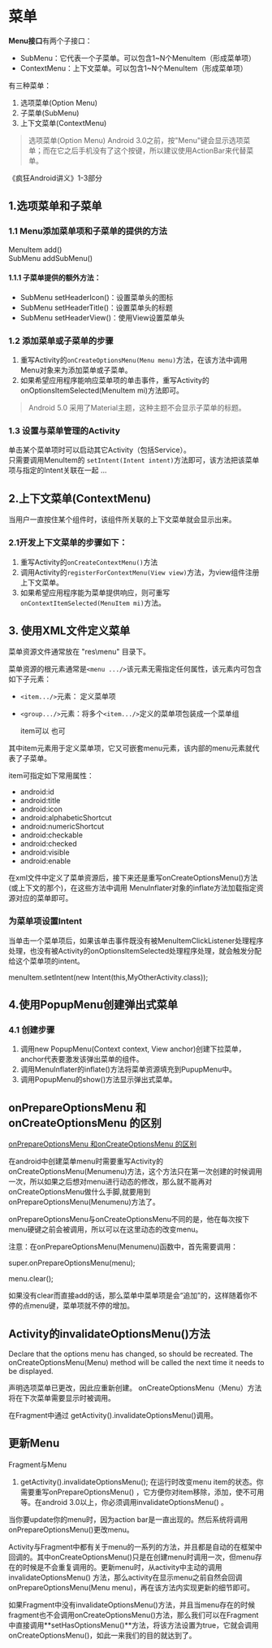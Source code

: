 # 菜单  

**Menu接口**有两个子接口：  

- SubMenu：它代表一个子菜单。可以包含1~N个MenuItem（形成菜单项）
- ContextMenu：上下文菜单。可以包含1~N个MenuItem（形成菜单项）


有三种菜单：  

1. 选项菜单(Option Menu)
2. 子菜单(SubMenu)
3. 上下文菜单(ContextMenu)


>选项菜单(Option Menu)
>Android 3.0之前，按"Menu"键会显示选项菜单；而在它之后手机没有了这个按键，所以建议使用ActionBar来代替菜单。

《疯狂Android讲义》1-3部分

## 1.选项菜单和子菜单

### 1.1 Menu添加菜单项和子菜单的提供的方法
MenuItem add()  
SubMenu addSubMenu()  

#### 1.1.1 子菜单提供的额外方法：  

- SubMenu setHeaderIcon()：设置菜单头的图标
- SubMenu setHeaderTitle()：设置菜单头的标题
- SubMenu setHeaderView()：使用View设置菜单头


### 1.2 添加菜单或子菜单的步骤

1. 重写Activity的`onCreateOptionsMenu(Menu menu)`方法，在该方法中调用Menu对象来为添加菜单或子菜单。
2. 如果希望应用程序能响应菜单项的单击事件，重写Activity的onOptionsItemSelected(MenuItem mi)方法即可。


> Android 5.0 采用了Material主题，这种主题不会显示子菜单的标题。



### 1.3 设置与菜单管理的Activity
单击某个菜单项时可以启动其它Activity（包括Service）。  
只需要调用MenuItem的 `setIntent(Intent intent)`方法即可，该方法把该菜单项与指定的Intent关联在一起 ... 




## 2.上下文菜单(ContextMenu)
当用户一直按住某个组件时，该组件所关联的上下文菜单就会显示出来。 


### 2.1开发上下文菜单的步骤如下：   

1. 重写Activity的`onCreateContextMenu()`方法
2. 调用Activity的`registerForContextMenu(View view)`方法，为view组件注册上下文菜单。
3. 如果希望应用程序能为菜单提供响应，则可重写`onContextItemSelected(MenuItem mi)`方法。


## 3. 使用XML文件定义菜单
菜单资源文件通常放在 "res\menu" 目录下。

菜单资源的根元素通常是`<menu .../>`该元素无需指定任何属性，该元素内可包含如下子元素：  

- `<item.../>`元素： 定义菜单项
- `<group.../>`元素：将多个`<item.../>`定义的菜单项包装成一个菜单组

  item可以 <item /> 也可 <item></item>

其中item元素用于定义菜单项，它又可嵌套menu元素，该内部的menu元素就代表了子菜单。

item可指定如下常用属性：  

- android:id
- android:title
- android:icon
- android:alphabeticShortcut
- android:numericShortcut
- android:checkable
- android:checked
- android:visible
- android:enable


在xml文件中定义了菜单资源后，接下来还是重写onCreateOptionsMenu()方法(或上下文的那个)，在这些方法中调用
MenuInflater对象的inflate方法加载指定资源对应的菜单即可。



### 为菜单项设置Intent

当单击一个菜单项后，如果该单击事件既没有被MenuItemClickListener处理程序处理，也没有被Activity的onOptionsItemSelected处理程序处理，就会触发分配给这个菜单项的intent。

menuItem.setIntent(new Intent(this,MyOtherActivity.class));



## 4.使用PopupMenu创建弹出式菜单

### 4.1 创建步骤

1. 调用new PopupMenu(Context context, View anchor)创建下拉菜单，anchor代表要激发该弹出菜单的组件。
2. 调用MenuInflater的inflate()方法将菜单资源填充到PupupMenu中。
3. 调用PopupMenu的show()方法显示弹出式菜单。



## onPrepareOptionsMenu 和onCreateOptionsMenu 的区别
[onPrepareOptionsMenu 和onCreateOptionsMenu 的区别](http://www.jcodecraeer.com/a/anzhuokaifa/androidkaifa/2014/1101/1887.html)  

在android中创建菜单menu时需要重写Activity的onCreateOptionsMenu(Menumenu)方法，这个方法只在第一次创建的时候调用一次，所以如果之后想对menu进行动态的修改，那么就不能再对onCreateOptionsMenu做什么手脚,就要用到onPrepareOptionsMenu(Menumenu)方法了。

onPrepareOptionsMenu与onCreateOptionsMenu不同的是，他在每次按下menu硬键之前会被调用，所以可以在这里动态的改变menu。

注意：在onPrepareOptionsMenu(Menumenu)函数中，首先需要调用：

super.onPrepareOptionsMenu(menu);

menu.clear();

如果没有clear而直接add的话，那么菜单中菜单项是会“追加”的，这样随着你不停的点menu键，菜单项就不停的增加。



## Activity的invalidateOptionsMenu()方法
Declare that the options menu has changed, so should be recreated. The onCreateOptionsMenu(Menu) method will be called the next time it needs to be displayed.

声明选项菜单已更改，因此应重新创建。 onCreateOptionsMenu（Menu）方法将在下次菜单需要显示时被调用。



在Fragment中通过 getActivity().invalidateOptionsMenu()调用。




## 更新Menu

Fragment与Menu


1. getActivity().invalidateOptionsMenu(); 在运行时改变menu item的状态。你需要重写onPrepareOptionsMenu() ，它方便你对item移除，添加，使不可用等。在android 3.0以上，你必须调用invalidateOptionsMenu() 。

当你要update你的menu时，因为action bar是一直出现的。然后系统将调用onPrepareOptionsMenu()更改menu。

Activity与Fragment中都有关于menu的一系列的方法，并且都是自动的在框架中回调的。其中onCreateOptionsMenu()只是在创建menu时调用一次，但menu存在的时候是不会重复调用的。更新menu时，从activity中主动的调用 invalidateOptionsMenu() 方法，那么activity在显示menu之前自然会回调onPrepareOptionsMenu(Menu menu)，再在该方法内实现更新的细节即可。

如果Fragment中没有invalidateOptionsMenu()方法，并且当menu存在的时候fragment也不会调用onCreateOptionsMenu()方法，那么我们可以在Fragment中直接调用**setHasOptionsMenu()**方法，将该方法设置为true，它就会调用onCreateOptionsMenu()，如此一来我们的目的就达到了。
